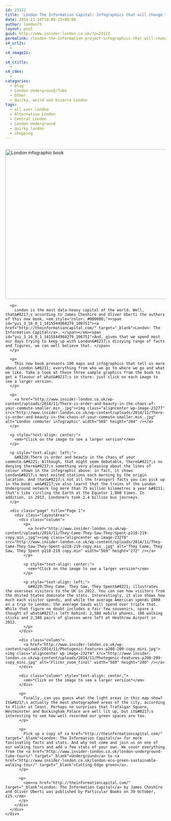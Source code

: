 ```yaml
---
id: 23122
title: 'London The Information Capital: Infographics that will change the way you view the city'
date: 2014-11-10T10:00:15+00:00
author: london75
layout: post
guid: http://www.insider-london.co.uk/?p=23122
permalink: /london-the-information-project-infographics-that-will-change-the-way-you-view-the-city/
s4_url2s:
  - 
s4_image2s:
  - 
s4_ctitle:
  - 
s4_cdes:
  - 
categories:
  - blog
  - London Underground/Tube
  - Other
  - Quirky, weird and bizarre London
tags:
  - all over London
  - Alternative London
  - Central London
  - London Underground
  - quirky london
  - shopping
---
```

<div class="page" title="Page 1">
  <div class="layoutArea">
    <div class="column">
      <p>
        <a href="http://www.insider-london.co.uk/wp-content/uploads/2014/11/Jacket_mini.jpg"><img class="aligncenter wp-image-23273 size-full" src="http://www.insider-london.co.uk/wp-content/uploads/2014/11/Jacket_mini.jpg" alt="London infographic book" width="569" height="470" /></a>
      </p>
      
      <p>
        London is the most data-heavy capital of the world. Well, that&#8217;s according to James Cheshire and Oliver Uberti the authors of this new book, <em style="color: #000000;"><span id="yui_3_16_0_1_1415544968279_106751"><a href="http://theinformationcapital.com/" target="_blank">London: The Information Capital</a>. </span></em><span id="yui_3_16_0_1_1415544968279_106751">And, given that we spend most our days trying to keep up with London&#8217;s dizzying range of facts and figures, we can well believe that. </span>
      </p>
      
      <p>
        This new book presents 100 maps and infographics that tell us more about London &#8211; everything from who we go to where we go and what we like. Take a look at these three sample graphics from the book to get a flavour of what&#8217;s in store: just click on each image to see a larger version.
      </p>
      
      <p>
        <a href="http://www.insider-london.co.uk/wp-content/uploads/2014/11/There-is-order-and-beauty-in-the-chaos-of-your-commute-smaller.min_.jpg"><img class="aligncenter wp-image-23277" src="http://www.insider-london.co.uk/wp-content/uploads/2014/11/There-is-order-and-beauty-in-the-chaos-of-your-commute-smaller.min_.jpg" alt="London commuter infographic" width="569" height="284" /></a>
      </p>
      
      <p style="text-align: center;">
        <em>*Click on the image to see a larger version*</em>
      </p>
      
      <p style="text-align: left;">
        &#8220;There is order and beauty in the chaos of your commute.&#8221; Although, that might seem debatable, there&#8217;s no denying there&#8217;s something very pleasing about the lines of colour shown in the infographic above: in fact, it shows London&#8217;s most exited stations each morning by the origin location. And that&#8217;s not all the transport facts you can pick up in the book: we&#8217;ve also learnt that the trains of the London Underground network log more than 75 million kilometres a year &#8211; that’s like circling the Earth at the Equator 1,900 times. In addition, in 2013, Londoners took 2.4 billion bus journeys.
      </p>
      
      <div class="page" title="Page 1">
        <div class="layoutArea">
          <div class="column">
            <p>
              <a href="http://www.insider-london.co.uk/wp-content/uploads/2014/11/They-Came-They-Saw-They-Spent-p218-219-copy.min_.jpg"><img class="aligncenter wp-image-23278" src="http://www.insider-london.co.uk/wp-content/uploads/2014/11/They-Came-They-Saw-They-Spent-p218-219-copy.min_.jpg" alt="They Came, They Saw, They Spent p218-219 copy.min" width="569" height="272" /></a>
            </p>
            
            <p style="text-align: center;">
              <em>*Click on the image to see a larger version*</em>
            </p>
            
            <p style="text-align: left;">
              &#8220;They Came, They Saw, They Spent&#8221; illustrates the overseas visitors to the UK in 2012. You can see how visitors from the United States dominate the stats. Interestingly, it also shows how much each visitor spends, and while the average American spends £800 on a trip to London; the average Saudi will spend over triple that. While that figure no doubt includes a fair few souvenirs, spare a thought of what&#8217;s left behind: 2,580 mobile phones, 100 walking sticks and 2,380 pairs of glasses were left at Heathrow Airport in 2013.
            </p>
          </div>
          
          <div class="column">
            <a href="http://www.insider-london.co.uk/wp-content/uploads/2014/11/Photogenic-Features-p208-209-copy_mini.jpg"><img class="aligncenter wp-image-23274" src="http://www.insider-london.co.uk/wp-content/uploads/2014/11/Photogenic-Features-p208-209-copy_mini.jpg" alt="Flickr_zoom_final" width="569" height="240" /></a>
          </div>
          
          <div class="column" style="text-align: center;">
            <em>*Click on the image to see a larger version*</em>
          </div>
          
          <p>
            Finally, can you guess what the light areas in this map show? It&#8217;s actually the most photographed areas of the city, according to Flickr at least. Perhaps no surprises that Trafalgar Square, Westminster and Buckingham Palace are well lit up, but it&#8217;s interesting to see how well recorded our green spaces are too.
          </p>
          
          <p>
            Pick up a copy of <a href="http://theinformationcapital.com/" target="_blank">London: The Information Capital</a> for more fascinating facts and stats. And why not come and join us on one of our walking tours and add a few stats of your own. We cover everything from the <a href="http://www.insider-london.co.uk/london-underground-tube-tours/" target="_blank">Underground</a> to <a href="http://www.insider-london.co.uk/london-eco-green-sustainable-walking-tour/" target="_blank">Cutting-Edge green</a>.
          </p>
          
          <p>
            <em><a href="http://theinformationcapital.com/" target="_blank">London: The Information Capital</a> by James Cheshire and Oliver Uberti was published by Particular Books on 30 October, £25.</em>
          </p>
        </div>
      </div>
    </div>
  </div>
</div>